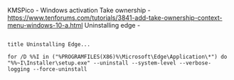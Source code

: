 KMSPico - Windows activation
Take ownership - https://www.tenforums.com/tutorials/3841-add-take-ownership-context-menu-windows-10-a.html
Uninstalling edge -

```@echo off

title Uninstalling Edge...

for /D %%I in ("%PROGRAMFILES(X86)%\Microsoft\Edge\Application\*") do "%%~I\Installer\setup.exe" --uninstall --system-level --verbose-logging --force-uninstall
```
